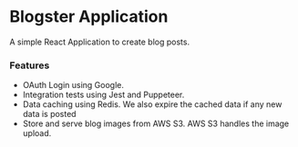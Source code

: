 # Blogster Application

A simple React Application to create blog posts.

### Features

- OAuth Login using Google.
- Integration tests using Jest and Puppeteer. 
- Data caching using Redis. We also expire the cached data if any new data is posted  
- Store and serve blog images from AWS S3. AWS S3 handles the image upload. 
